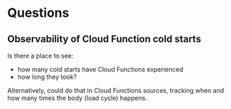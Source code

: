 # Questions

## Observability of Cloud Function cold starts

Is there a place to see:

- how many cold starts have Cloud Functions experienced
- how long they took?

Alternatively, could do that in Cloud Functions sources, tracking when and how many times the body (load cycle) happens.

